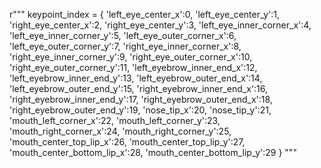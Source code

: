 r"""
keypoint_index = {
    'left_eye_center_x':0,
    'left_eye_center_y':1,
    'right_eye_center_x':2,
    'right_eye_center_y':3,
    'left_eye_inner_corner_x':4,
    'left_eye_inner_corner_y':5,
    'left_eye_outer_corner_x':6,
    'left_eye_outer_corner_y':7,
    'right_eye_inner_corner_x':8,
    'right_eye_inner_corner_y':9,
    'right_eye_outer_corner_x':10,
    'right_eye_outer_corner_y':11,
    'left_eyebrow_inner_end_x':12,
    'left_eyebrow_inner_end_y':13,
    'left_eyebrow_outer_end_x':14,
    'left_eyebrow_outer_end_y':15,
    'right_eyebrow_inner_end_x':16,
    'right_eyebrow_inner_end_y':17,
    'right_eyebrow_outer_end_x':18,
    'right_eyebrow_outer_end_y':19,
    'nose_tip_x':20,
    'nose_tip_y':21,
    'mouth_left_corner_x':22,
    'mouth_left_corner_y':23,
    'mouth_right_corner_x':24,
    'mouth_right_corner_y':25,
    'mouth_center_top_lip_x':26,
    'mouth_center_top_lip_y':27,
    'mouth_center_bottom_lip_x':28,
    'mouth_center_bottom_lip_y':29
}
"""
